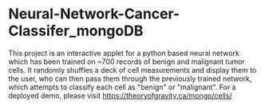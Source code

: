 # Neural-Network-Cancer-Classifer_mongoDB
This project is an interactive applet for a python based neural network which has been trained on ~700 records of benign and malignant tumor cells. It randomly shuffles a deck of cell measurements and display them to the user, who can then pass them through the previously trained network, which attempts to classify each cell as "benign" or "malignant". For a deployed demo, please visit https://theoryofgravity.ca/mongo/cells/ 
